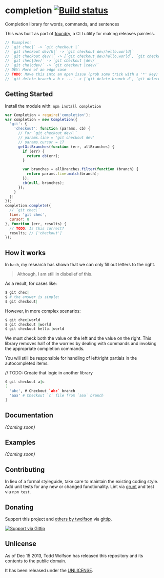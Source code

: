 # completion [![Build status](https://travis-ci.org/twolfson/completion.png?branch=master)](https://travis-ci.org/twolfson/completion)

Completion library for words, commands, and sentences

This was built as part of [foundry][], a CLI utility for making releases painless.

[foundry]: https://github.com/twolfson/foundry

```js
// Examples:
// `git chec|` -> `git checkout |`
// `git checkout dev/h|` -> `git checkout dev/hello.world|`
// `git checkout dev/|` -> [`git checkout dev/hello.world`, `git checkout dev/goodbye.moon`]
// `git chec|dev/` -> `git checkout |dev/`
// `git che|cdev/` -> `git checkout |cdev/`
// DEV: More of an edge case
// TODO: Move this into an open issue (prob some trick with a '*' key)
// `git delete-branch a b c ...` -> [`git delete-branch d`, `git delete-branch e`, `git delete-branch f`]
```

## Getting Started
Install the module with: `npm install completion`

```javascript
var Completion = require('completion');
var completion = new Completion({
  'git': {
    'checkout': function (params, cb) {
      // For `git checkout dev/|`
      // params.line = 'git checkout dev'
      // params.cursor = 17
      getGitBranches(function (err, allBranches) {
        if (err) {
          return cb(err);
        }

        var branches = allBranches.filter(function (branch) {
          return params.line.match(branch);
        });
        cb(null, branches);
      });
    }
  }]
});
completion.complete({
  // `git chec|`
  line: 'git chec',
  cursor: 8
}, function (err, results) {
  // TODO: Is this correct?
  results; // ['checkout']
});
```

## How it works
In `bash`, my research has shown that we can only fill out letters to the right.

> Although, I am still in disbelief of this.

As a result, for cases like:

```bash
$ git chec|
$ # the answer is simple:
$ git checkout|
```

However, in more complex scenarios:

```bash
$ git chec|world
$ git checkout |world
$ git checkout hello.|world
```

We must check both the value on the left and the value on the right. This library removes half of the worries by dealing with commands and invoking the appropriate completion commands.

You will still be responsible for handling of left/right partials in the autocompleted items.

// TODO: Create that logic in another library

```bash
$ git checkout a|c
[
  'abc', # Checkout `abc` branch
  'aaa' # Checkout `c` file from `aaa` branch
]
```

## Documentation
_(Coming soon)_

## Examples
_(Coming soon)_

## Contributing
In lieu of a formal styleguide, take care to maintain the existing coding style. Add unit tests for any new or changed functionality. Lint via [grunt](https://github.com/gruntjs/grunt) and test via `npm test`.

## Donating
Support this project and [others by twolfson][gittip] via [gittip][].

[![Support via Gittip][gittip-badge]][gittip]

[gittip-badge]: https://rawgithub.com/twolfson/gittip-badge/master/dist/gittip.png
[gittip]: https://www.gittip.com/twolfson/

## Unlicense
As of Dec 15 2013, Todd Wolfson has released this repository and its contents to the public domain.

It has been released under the [UNLICENSE][].

[UNLICENSE]: UNLICENSE
